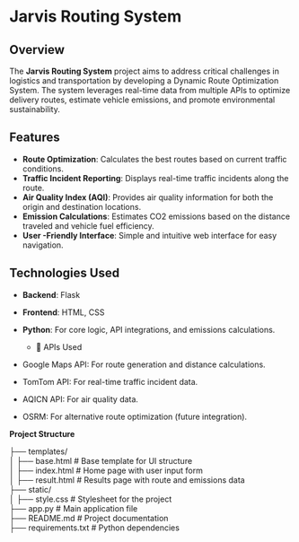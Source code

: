 # Jarvis Routing System

## Overview

The **Jarvis Routing System** project aims to address critical challenges in logistics and transportation by developing a Dynamic Route Optimization System. The system leverages real-time data from multiple APIs to optimize delivery routes, estimate vehicle emissions, and promote environmental sustainability.

## Features

- **Route Optimization**: Calculates the best routes based on current traffic conditions.
- **Traffic Incident Reporting**: Displays real-time traffic incidents along the route.
- **Air Quality Index (AQI)**: Provides air quality information for both the origin and destination locations.
- **Emission Calculations**: Estimates CO2 emissions based on the distance traveled and vehicle fuel efficiency.
- **User -Friendly Interface**: Simple and intuitive web interface for easy navigation.

## Technologies Used

- **Backend**: Flask
- **Frontend**: HTML, CSS
- **Python**: For core logic, API integrations, and emissions calculations.

 
  - 📡 APIs Used

- Google Maps API: For route generation and distance calculations.
- TomTom API: For real-time traffic incident data.
- AQICN API: For air quality data.
- OSRM: For alternative route optimization (future integration).


 **Project Structure**

├── templates/  
│   ├── base.html       # Base template for UI structure  
│   ├── index.html      # Home page with user input form  
│   ├── result.html     # Results page with route and emissions data  
├── static/  
│   ├── style.css       # Stylesheet for the project  
├── app.py              # Main application file  
├── README.md           # Project documentation  
├── requirements.txt    # Python dependencies  



